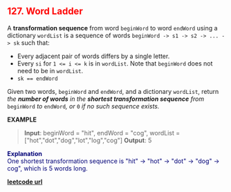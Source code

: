<h2 style="color:#F00;">127. Word Ladder</h2>

A **transformation sequence** from word `beginWord` to word `endWord` using a dictionary `wordList` is a sequence of words `beginWord -> s1 -> s2 -> ... -> sk` such that:

-   Every adjacent pair of words differs by a single letter.
-   Every `si` for `1 <= i <= k` is in `wordList`. Note that `beginWord` does not need to be in `wordList`.
-   `sk == endWord`

Given two words, `beginWord` and `endWord`, and a dictionary `wordList`, return _the **number of words** in the **shortest transformation sequence** from_ `beginWord` _to_ `endWord`_, or_ `0` _if no such sequence exists._

**EXAMPLE**
>**Input**: beginWord = "hit", endWord = "cog", wordList = ["hot","dot","dog","lot","log","cog"]
**Output**: 5

<p style="color:#007;">
<b>Explanation</b><br>
One shortest transformation sequence is "hit" -> "hot" -> "dot" -> "dog" -> cog", which is 5 words long.
</p>

**[leetcode url](https://leetcode.com/problems/word-ladder/description/)**